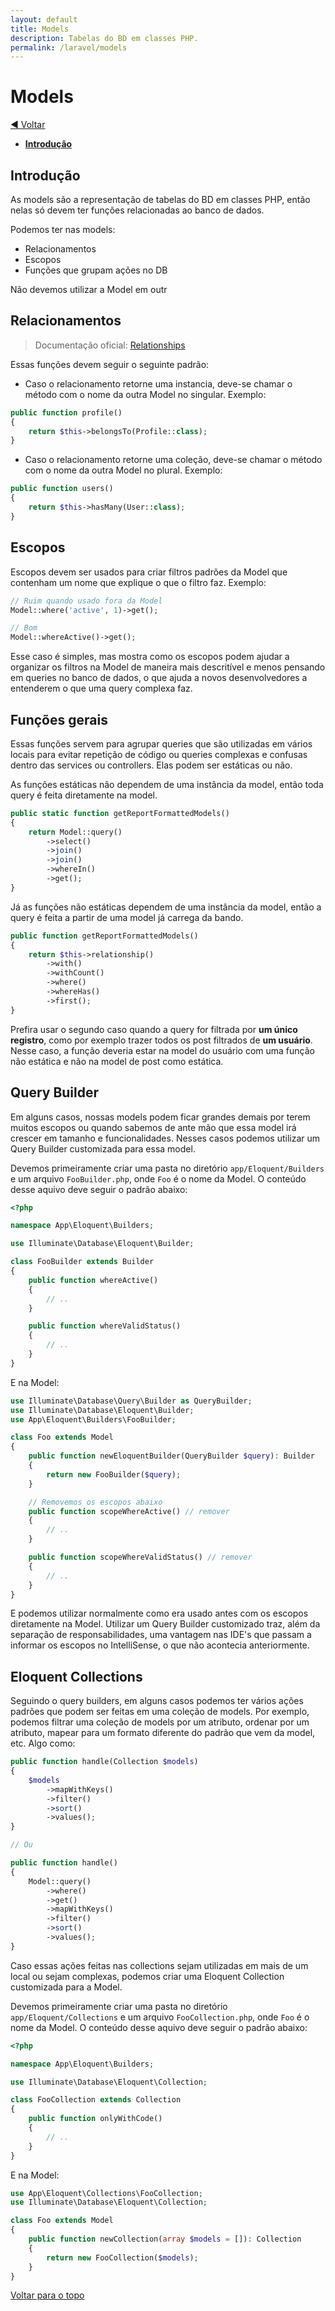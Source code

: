 ```yaml
---
layout: default
title: Models
description: Tabelas do BD em classes PHP.
permalink: /laravel/models
---
```


# Models

[:arrow_backward: Voltar](../laravel)

- [**Introdução**](#introdução)

## Introdução

As models são a representação de tabelas do BD em classes PHP, então nelas só devem ter funções relacionadas ao banco de dados.

Podemos ter nas models:

- Relacionamentos
- Escopos
- Funções que grupam ações no DB

Não devemos utilizar a Model em outr

## Relacionamentos

> Documentação oficial: [Relationships](https://laravel.com/docs/eloquent-relationships)

Essas funções devem seguir o seguinte padrão:

- Caso o relacionamento retorne uma instancia, deve-se chamar o método com o nome da outra Model no singular. Exemplo:

```php
public function profile()
{
	return $this->belongsTo(Profile::class);
}
```

- Caso o relacionamento retorne uma coleção, deve-se chamar o método com o nome da outra Model no plural. Exemplo:

```php
public function users()
{
	return $this->hasMany(User::class);
}
```

## Escopos

Escopos devem ser usados para criar filtros padrões da Model que contenham um nome que explique o que o filtro faz. Exemplo:

```php
// Ruim quando usado fora da Model
Model::where('active', 1)->get();

// Bom
Model::whereActive()->get();
```

Esse caso é simples, mas mostra como os escopos podem ajudar a organizar os filtros na Model de maneira mais descritível e menos pensando em queries no banco de dados, o que ajuda a novos desenvolvedores a entenderem o que uma query complexa faz.

## Funções gerais

Essas funções servem para agrupar queries que são utilizadas em vários locais para evitar repetição de código ou queries complexas e confusas dentro das services ou controllers. Elas podem ser estáticas ou não.

As funções estáticas não dependem de uma instância da model, então toda query é feita diretamente na model.

```php
public static function getReportFormattedModels()
{
	return Model::query()
		->select()
		->join()
		->join()
		->whereIn()
		->get();
}
```

Já as funções não estáticas dependem de uma instância da model, então a query é feita a partir de uma model já carrega da bando.

```php
public function getReportFormattedModels()
{
	return $this->relationship()
		->with()
		->withCount()
		->where()
		->whereHas()
		->first();
}
```

Prefira usar o segundo caso quando a query for filtrada por **um único registro**, como por exemplo trazer todos os post filtrados de **um usuário**. Nesse caso, a função deveria estar na model do usuário com uma função não estática e não na model de post como estática.

## Query Builder

Em alguns casos, nossas models podem ficar grandes demais por terem muitos escopos ou quando sabemos de ante mão que essa model irá crescer em tamanho e funcionalidades. Nesses casos podemos utilizar um Query Builder customizada para essa model.

Devemos primeiramente criar uma pasta no diretório `app/Eloquent/Builders` e um arquivo `FooBuilder.php`, onde `Foo` é o nome da Model. O conteúdo desse aquivo deve seguir o padrão abaixo:

```php
<?php

namespace App\Eloquent\Builders;

use Illuminate\Database\Eloquent\Builder;

class FooBuilder extends Builder
{
	public function whereActive()
	{
		// ..
	}

	public function whereValidStatus()
	{
		// ..
	}
}
```

E na Model:

```php
use Illuminate\Database\Query\Builder as QueryBuilder;
use Illuminate\Database\Eloquent\Builder;
use App\Eloquent\Builders\FooBuilder;

class Foo extends Model
{
	public function newEloquentBuilder(QueryBuilder $query): Builder
	{
		return new FooBuilder($query);
	}

	// Removemos os escopos abaixo
	public function scopeWhereActive() // remover
	{
		// ..
	}

	public function scopeWhereValidStatus() // remover
	{
		// ..
	}
}
```

E podemos utilizar normalmente como era usado antes com os escopos diretamente na Model. Utilizar um Query Builder customizado traz, além da separação de responsabilidades, uma vantagem nas IDE's que passam a informar os escopos no IntelliSense, o que não acontecia anteriormente.

## Eloquent Collections

Seguindo o query builders, em alguns casos podemos ter vários ações padrões que podem ser feitas em uma coleção de models. Por exemplo, podemos filtrar uma coleção de models por um atributo, ordenar por um atributo, mapear para um formato diferente do padrão que vem da model, etc. Algo como:

```php
public function handle(Collection $models)
{
	$models
		->mapWithKeys()
		->filter()
		->sort()
		->values();
}

// Ou

public function handle()
{
	Model::query()
		->where()
		->get()
		->mapWithKeys()
		->filter()
		->sort()
		->values();
}
```

Caso essas ações feitas nas collections sejam utilizadas em mais de um local ou sejam complexas, podemos criar uma Eloquent Collection customizada para a Model.

Devemos primeiramente criar uma pasta no diretório `app/Eloquent/Collections` e um arquivo `FooCollection.php`, onde `Foo` é o nome da Model. O conteúdo desse aquivo deve seguir o padrão abaixo:

```php
<?php

namespace App\Eloquent\Builders;

use Illuminate\Database\Eloquent\Collection;

class FooCollection extends Collection
{
	public function onlyWithCode()
	{
		// ..
	}
}
```

E na Model:

```php
use App\Eloquent\Collections\FooCollection;
use Illuminate\Database\Eloquent\Collection;

class Foo extends Model
{
	public function newCollection(array $models = []): Collection
	{
		return new FooCollection($models);
	}
}
```

[Voltar para o topo](#models)
